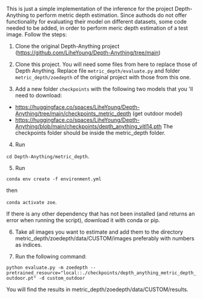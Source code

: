 This is just a simple implementation of the inference for the project Depth-Anything to perform metric depth estimation. Since authods do not offer functionality for evaluating their model on different datasets, some code needed to be added, in order to perform meric depth estimation of a test image. Follow the steps:

1. Clone the original Depth-Anything project 
   (https://github.com/LiheYoung/Depth-Anything/tree/main)

2. Clone this project. You will need some files from here to replace those of Depth Anything. Replace file `metric_depth/evaluate.py` and folder `metric_depth/zoedepth` of the original project with those from this one.

3. Add a new folder `checkpoints` with the following two models that you 'll need to download:
  - https://huggingface.co/spaces/LiheYoung/Depth-Anything/tree/main/checkpoints_metric_depth (get outdoor model)
  - https://huggingface.co/spaces/LiheYoung/Depth-Anything/blob/main/checkpoints/depth_anything_vitl14.pth
  The checkpoints folder should be inside the metric_depth folder.

4. Run 

`cd Depth-Anything/metric_depth`.

5. Run 

`conda env create -f environment.yml`

then 

`conda activate zoe`. 

If there is any other dependency that has not been installed (and returns an error when running the script), download it with conda or pip.

6. Take all images you want to estimate and add them to the directory metric_depth/zoedepth/data/CUSTOM/images preferably with numbers as indices.

7. Run the following command: 

`python evaluate.py -m zoedepth --pretrained_resource="local::./checkpoints/depth_anything_metric_depth_outdoor.pt" -d custom_outdoor`

You will find the results in metric_depth/zoedepth/data/CUSTOM/results.
